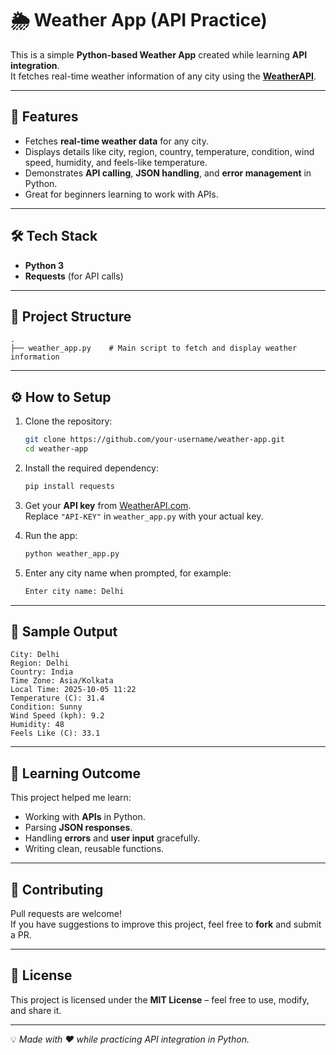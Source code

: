 # 🌦️ Weather App (API Practice)

This is a simple **Python-based Weather App** created while learning **API integration**.  
It fetches real-time weather information of any city using the **[WeatherAPI](https://www.weatherapi.com/)**.

---

## 🚀 Features
- Fetches **real-time weather data** for any city.
- Displays details like city, region, country, temperature, condition, wind speed, humidity, and feels-like temperature.
- Demonstrates **API calling**, **JSON handling**, and **error management** in Python.
- Great for beginners learning to work with APIs.

---

## 🛠️ Tech Stack
- **Python 3**
- **Requests** (for API calls)

---

## 📂 Project Structure
```
.
├── weather_app.py    # Main script to fetch and display weather information
```

---

## ⚙️ How to Setup
1. Clone the repository:
   ```bash
   git clone https://github.com/your-username/weather-app.git
   cd weather-app
   ```

2. Install the required dependency:
   ```bash
   pip install requests
   ```

3. Get your **API key** from [WeatherAPI.com](https://www.weatherapi.com/).  
   Replace `"API-KEY"` in `weather_app.py` with your actual key.

4. Run the app:
   ```bash
   python weather_app.py
   ```

5. Enter any city name when prompted, for example:
   ```bash
   Enter city name: Delhi
   ```

---

## 📝 Sample Output
```
City: Delhi
Region: Delhi
Country: India
Time Zone: Asia/Kolkata
Local Time: 2025-10-05 11:22
Temperature (C): 31.4
Condition: Sunny
Wind Speed (kph): 9.2
Humidity: 48
Feels Like (C): 33.1
```

---

## 🌟 Learning Outcome
This project helped me learn:
- Working with **APIs** in Python.
- Parsing **JSON responses**.
- Handling **errors** and **user input** gracefully.
- Writing clean, reusable functions.

---

## 🤝 Contributing
Pull requests are welcome!  
If you have suggestions to improve this project, feel free to **fork** and submit a PR.

---

## 📄 License
This project is licensed under the **MIT License** – feel free to use, modify, and share it.

---

💡 *Made with ❤️ while practicing API integration in Python.*
